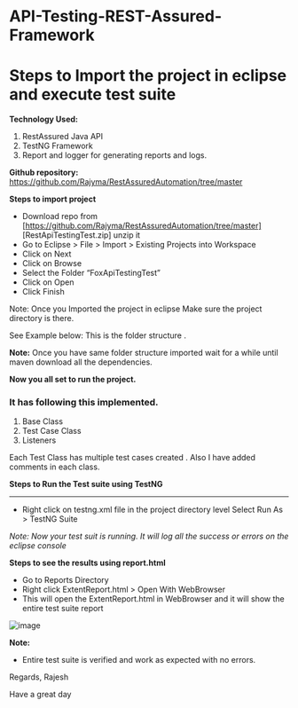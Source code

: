 # API-Testing-REST-Assured-Framework
# Steps to Import the project in eclipse and execute test suite 

**Technology Used:**
1. RestAssured Java API
2. TestNG Framework 
3. Report and logger for generating reports and logs.

**Github repository:**  https://github.com/Rajyma/RestAssuredAutomation/tree/master

**Steps to import project**
- Download repo from [https://github.com/Rajyma/RestAssuredAutomation/tree/master] [RestApiTestingTest.zip]  unzip it
- Go to Eclipse > File > Import > Existing Projects into Workspace
- Click on Next 
- Click on Browse
- Select the Folder “FoxApiTestingTest”
- Click on Open
- Click Finish

Note: Once you Imported the project in eclipse Make sure the project directory is there. 

See Example below: This is the folder structure . 


**Note:**
Once you have same folder structure imported wait for a while until maven download all the dependencies. 

**Now you all set to run the project.**

### It has following this implemented. 
1. Base Class
2. Test Case Class
3. Listeners 

Each Test Class has multiple test cases created . Also I have added comments in each class.

 **Steps to Run the Test suite using TestNG**

------------


- Right click on testng.xml file in the project directory level
Select Run As >  TestNG Suite

*Note: Now your test suit is running. It will log all the success or errors on the eclipse console*


**Steps to see the results using report.html**

- Go to Reports Directory
- Right click ExtentReport.html > Open With WebBrowser
- This will open the ExtentReport.html in WebBrowser and it will show the entire test suite report

![image](https://user-images.githubusercontent.com/26476263/162618695-fc7a47c5-70a2-4552-8186-fc7525276267.png)


**Note:**
- Entire test suite is verified and work as expected with no errors. 




Regards,
Rajesh

Have a great day



